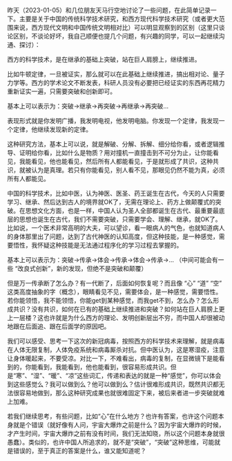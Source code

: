 
昨天（2023-01-05）和几位朋友天马行空地讨论了一些问题，在此简单记录一下。主要是关于中国的传统科学技术研究，和西方现代科学技术研究（或者更大范围来说，西方现代文明和中国传统文明相对比）可以明显观察到的区别（这里只谈论区别，不谈论好坏，我自己顺便也提几个问题，有兴趣的同学，可以一起继续沟通、探讨）：

西方的科学技术，是在继承的基础上突破，站在巨人肩膀上，继续推进。

比如牛顿定律，一旦被证实，那么就可以在此基础上继续推进，搞出相对论、量子力学等。西方的学术论文不断发表，科研人员没有必要把已经证实的东西再花精力重新证实一遍，只需要突破和创新即可。

基本上可以表示为：突破->继承->再突破->再继承->再突破...

表现形式就是你发明广播，我发明电视，他发明电脑。你发现一个定律，我发现一个定律，他继续发现新的定律。

这种研究方法，基本上可以说，就是解破、分解、拆解、细分给你看，或者逻辑推导、证明给你看，比如什么是物质？用对撞机一直撞击到不可分为止，让你能看见，我能看见，他也能看见，然后所有人都能看见，于是就形成了共识，这种共识，就被认为是真理。若只有你能看见，别人看不见，那眼见仍然不能为真，必须所有人都能见。

中国的科学技术，比如中医，认为神医、医圣、药王诞生在古代，今天的人只需要学习、继承、然后达到古人的境界就OK了，无需在理论上、药方上做颠覆式的突破。在思想文化方面，也是一样，中国人认为圣人全部都诞生在古代、最重要最底层的思想也诞生在古代，我们不需要突破，只需要学会、理解、继承，就OK了。比如说，一个医术非常高明的大夫，可以望诊，看一眼病人的气色，也就知道病人的身体那里出了问题，达到了古代神医的认知高度，但这种技能，是一种感觉，需要悟性，我怀疑这种技能是无法通过程序化的学习过程去掌握的。

基本上可以表示为：突破->传承->体会->传承->体会->传承->... （中间可能会有一些 “改良式创新”，新的发现，但绝不是突破和颠覆）

但是万一传承断了怎么办？有一代断了，后面如何恢复呢？而且像 “心” “道” “空” 这类高度抽象的字（概念），眼睛看见不见，需要体会，是一种感觉，需要悟性。若你能领悟，我不能领悟，你能get到某种感觉，而我get不到，怎么办？怎么形成共识？没有共识，如何在已有的基础上继续推进和突破？如何站在巨人肩膀上更上一层楼？这也许就是为什么西方的理论、发明创新层出不穷，而中国人却很被动地跟在后面追、跟在后面学的原因吧。

我们可以感受、思考一下这次的新冠病毒，按照西方的科学技术来理解，就是病毒在人体无限复制，人体免疫系统和病毒厮杀对抗。但中医认为，这是寒湿疫，注意让身体暖起来，不要受凉。对比一下，不难看出，病毒的复制，在显微镜下是能看到的，你能看到，我能看到，他也能看到，很容易形成共识。但是“寒”、“湿”、“暖”、“凉”这些词汇，传递和表达的就是一种“感觉”，你可以体会到这些感觉么？我可以做到么？他可以做到么？估计很难形成共识，既然共识都无法很容易地做到，那么这种研究成果也就很难固定下来，被后来者进一步突破就难上加难。

若我们继续思考，有些问题，比如“心”在什么地方？也许有答案，也许这个问题本身就是个错误（就好像有人问，宇宙大爆炸之前是什么？因为宇宙大爆炸的时候，才产生时间，宇宙大爆炸之前有没有时间，我们无法知晓，所以这个问题本身就很愚蠢）。类似的，也许中国人所追求的，就不是“突破”，“突破”这种思维，可能就是错误的，至于真正的答案是什么，谁又能知道呢？

